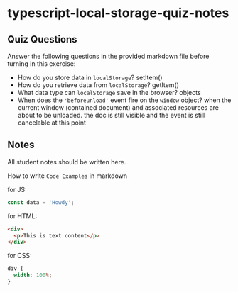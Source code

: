 # typescript-local-storage-quiz-notes

## Quiz Questions

Answer the following questions in the provided markdown file before turning in this exercise:

- How do you store data in `localStorage`?
  setItem()
- How do you retrieve data from `localStorage`?
  getItem()
- What data type can `localStorage` save in the browser?
  objects
- When does the `'beforeunload'` event fire on the `window` object?
  when the current window (contained document) and associated resources are about to be unloaded. the doc is still visible and the event is still cancelable at this point

## Notes

All student notes should be written here.

How to write `Code Examples` in markdown

for JS:

```javascript
const data = 'Howdy';
```

for HTML:

```html
<div>
  <p>This is text content</p>
</div>
```

for CSS:

```css
div {
  width: 100%;
}
```
